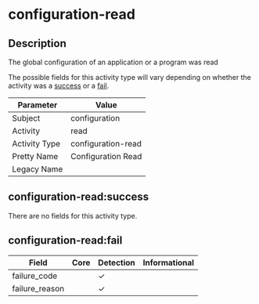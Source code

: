 configuration-read
==================

Description
-----------
The global configuration of an application or a program was read

The possible fields for this activity type will vary depending on whether the activity was a [success](#configuration-readsuccess) or a [fail](#configuration-readfail).

| Parameter     | Value              |
| ------------- | ------------------ |
| Subject       | configuration      |
| Activity      | read               |
| Activity Type | configuration-read |
| Pretty Name   | Configuration Read |
| Legacy Name   |                    |

configuration-read:success
--------------------------

There are no fields for this activity type.


configuration-read:fail
-----------------------

| Field          | Core | Detection | Informational |
| -------------- | ---- | --------- | ------------- |
| failure_code   |      | &#10003;  |               |
| failure_reason |      | &#10003;  |               |